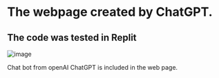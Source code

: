 # The webpage created by ChatGPT.
## The code was tested in Replit
![image](https://github.com/user-attachments/assets/7dee41a4-0eb7-44c3-85c6-76303a729c3e)

Chat bot from openAI ChatGPT is included in the web page. 
